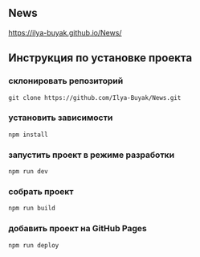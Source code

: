 ## News
https://ilya-buyak.github.io/News/
## Инструкция по установке проекта
### склонировать репозиторий
```
git clone https://github.com/Ilya-Buyak/News.git
```
### установить зависимости
```
npm install
```

### запустить проект в режиме разработки
```
npm run dev
```

### собрать проект
```
npm run build
```
### добавить проект на GitHub Pages
```
npm run deploy
```